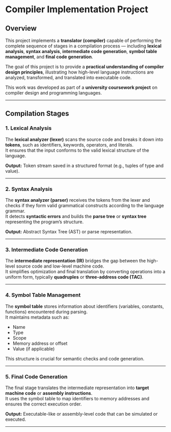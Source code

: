 #  Compiler Implementation Project

##  Overview
This project implements a **translator (compiler)** capable of performing the complete sequence of stages in a compilation process — including **lexical analysis**, **syntax analysis**, **intermediate code generation**, **symbol table management**, and **final code generation**.

The goal of this project is to provide a **practical understanding of compiler design principles**, illustrating how high-level language instructions are analyzed, transformed, and translated into executable code.

This work was developed as part of a **university coursework project** on compiler design and programming languages.

---

##  Compilation Stages

### 1.  Lexical Analysis
The **lexical analyzer (lexer)** scans the source code and breaks it down into **tokens**, such as identifiers, keywords, operators, and literals.  
It ensures that the input conforms to the valid lexical structure of the language.

**Output:** Token stream saved in a structured format (e.g., tuples of type and value).

---

### 2.  Syntax Analysis
The **syntax analyzer (parser)** receives the tokens from the lexer and checks if they form valid grammatical constructs according to the language grammar.  
It detects **syntactic errors** and builds the **parse tree** or **syntax tree** representing the program’s structure.

**Output:** Abstract Syntax Tree (AST) or parse representation.

---
### 3. Intermediate Code Generation
The **intermediate representation (IR)** bridges the gap between the high-level source code and low-level machine code.  
It simplifies optimization and final translation by converting operations into a uniform form, typically **quadruples** or **three-address code (TAC)**.

---
### 4.  Symbol Table Management
The **symbol table** stores information about identifiers (variables, constants, functions) encountered during parsing.  
It maintains metadata such as:
- Name  
- Type  
- Scope  
- Memory address or offset  
- Value (if applicable)

This structure is crucial for semantic checks and code generation.

---
### 5.  Final Code Generation
The final stage translates the intermediate representation into **target machine code** or **assembly instructions**.  
It uses the symbol table to map identifiers to memory addresses and ensures the correct execution order.

**Output:** Executable-like or assembly-level code that can be simulated or executed.

---

